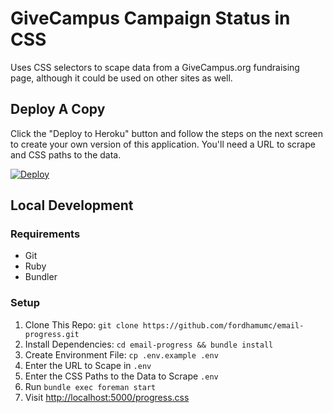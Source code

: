 # GiveCampus Campaign Status in CSS
Uses CSS selectors to scape data from a GiveCampus.org fundraising page, although it could 
be used on other sites as well.

## Deploy A Copy
Click the "Deploy to Heroku" button and follow the steps on the next screen to create 
your own version of this application. You'll need a URL to scrape and CSS paths to the data.

[![Deploy](https://www.herokucdn.com/deploy/button.png)](https://heroku.com/deploy)

## Local Development

### Requirements
* Git
* Ruby
* Bundler

### Setup
1. Clone This Repo: `git clone https://github.com/fordhamumc/email-progress.git`
2. Install Dependencies: `cd email-progress && bundle install`
3. Create Environment File: `cp .env.example .env` 
4. Enter the URL to Scape in `.env`
5. Enter the CSS Paths to the Data to Scrape `.env`
6. Run `bundle exec foreman start`
7. Visit [http://localhost:5000/progress.css](http://localhost:5000/progress.css)
